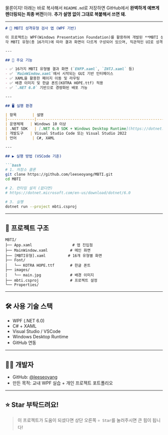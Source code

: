 물론이지! 아래는 바로 복사해서 `README.md`로 저장하면 GitHub에서 **완벽하게 예쁘게 렌더링되는 최종 버전**이야.
**추가 설명 없이 그대로 복붙해서 쓰면 돼.**

---

````markdown
# 🧠 MBTI 성격유형 검사 앱 (WPF 기반)

이 프로젝트는 WPF(Windows Presentation Foundation)를 활용하여 개발된 **MBTI 성격유형 GUI 애플리케이션**입니다.  
각 MBTI 유형(총 16가지)에 따라 결과 화면이 다르게 구성되어 있으며, 직관적인 UI로 성격유형을 확인할 수 있습니다.

---

## 🎯 주요 기능

- ✅ 16가지 MBTI 유형별 결과 화면 (`ENFP.xaml`, `INTJ.xaml` 등)
- ✅ `MainWindow.xaml`에서 시작되는 GUI 기반 인터페이스
- ✅ XAML을 활용한 페이지 이동 및 라우팅
- ✅ 배경 이미지 및 한글 폰트(KOTRA HOPE.ttf) 적용
- ✅ `.NET 6.0` 기반으로 경량화된 배포 가능

---

## 🖥️ 실행 환경

| 항목       | 설명                                                                                   |
|------------|----------------------------------------------------------------------------------------|
| 운영체제   | Windows 10 이상                                                                         |
| .NET SDK   | [.NET 6.0 SDK + Windows Desktop Runtime](https://dotnet.microsoft.com/en-us/download/dotnet/6.0) |
| 개발도구   | Visual Studio Code 또는 Visual Studio 2022                                              |
| 언어       | C#, XAML                                                                                |

---

## ▶️ 실행 방법 (VSCode 기준)

```bash
# 1. 저장소 클론
git clone https://github.com/leeseoyang/MBTI.git
cd MBTI

# 2. 런타임 설치 (없다면)
# https://dotnet.microsoft.com/en-us/download/dotnet/6.0

# 3. 실행
dotnet run --project mbti.csproj
````

---

## 📁 프로젝트 구조

```
MBTI/
├── App.xaml                  # 앱 진입점
├── MainWindow.xaml          # 메인 화면
├── [MBTI유형].xaml          # 16개 유형별 화면
├── Font/
│   └── KOTRA HOPE.ttf       # 한글 폰트
├── images/
│   └── main.jpg             # 배경 이미지
├── mbti.csproj              # 프로젝트 설정
└── Properties/
```

---

## 🛠 사용 기술 스택

* WPF (.NET 6.0)
* C# + XAML
* Visual Studio / VSCode
* Windows Desktop Runtime
* GitHub 연동

---

## 🧑‍💻 개발자

* GitHub: [@leeseoyang](https://github.com/leeseoyang)
* 만든 목적: 교내 WPF 실습 + 개인 프로젝트 포트폴리오

---

## ⭐️ Star 부탁드려요!

> 이 프로젝트가 도움이 되셨다면 상단 오른쪽 `⭐ Star`를 눌러주시면 큰 힘이 됩니다!

```

